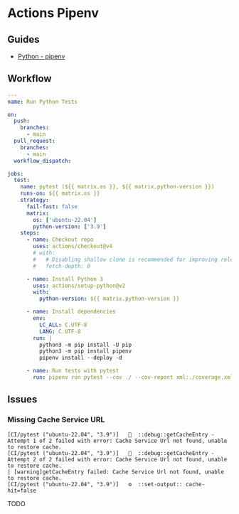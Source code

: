 # Actions Pipenv

## Guides

- [Python - pipenv](https://github.com/actions/cache/blob/main/examples.md#python---pipenv)

## Workflow

```yml
---
name: Run Python Tests

on:
  push:
    branches:
      - main
  pull_request:
    branches:
      - main
  workflow_dispatch:

jobs:
  test:
    name: pytest (${{ matrix.os }}, ${{ matrix.python-version }})
    runs-on: ${{ matrix.os }}
    strategy:
      fail-fast: false
      matrix:
        os: ['ubuntu-22.04']
        python-version: ['3.9']
    steps:
      - name: Checkout repo
        uses: actions/checkout@v4
        # with:
        #   # Disabling shallow clone is recommended for improving relevancy of reporting
        #   fetch-depth: 0

      - name: Install Python 3
        uses: actions/setup-python@v2
        with:
          python-version: ${{ matrix.python-version }}

      - name: Install dependencies
        env:
          LC_ALL: C.UTF-8
          LANG: C.UTF-8
        run: |
          python3 -m pip install -U pip
          python3 -m pip install pipenv
          pipenv install --deploy -d

      - name: Run tests with pytest
        run: pipenv run pytest --cov ./ --cov-report xml:./coverage.xml
```

## Issues

### Missing Cache Service URL

```log
[CI/pytest ("ubuntu-22.04", "3.9")]   💬  ::debug::getCacheEntry - Attempt 1 of 2 failed with error: Cache Service Url not found, unable to restore cache.
[CI/pytest ("ubuntu-22.04", "3.9")]   💬  ::debug::getCacheEntry - Attempt 2 of 2 failed with error: Cache Service Url not found, unable to restore cache.
| [warning]getCacheEntry failed: Cache Service Url not found, unable to restore cache.
[CI/pytest ("ubuntu-22.04", "3.9")]   ⚙  ::set-output:: cache-hit=false
```

TODO

<!-- jobs:
  build:
    runs-on: ubuntu-22.04
    steps:
    - name: Cache pipenv
      id: cache-pipenv
      uses: actions/cache@v2
      with:
        path: ~/.local/share/virtualenvs
        key: ${{ runner.os }}-python-${{ steps.setup-python.outputs.python-version }}-pipenv-${{ hashFiles('Pipfile.lock') }}

    - name: Install dependencies
      if: steps.cache-pipenv.outputs.cache-hit != 'true'
      env:
        LC_ALL: C.UTF-8
        LANG: C.UTF-8
      run: pipenv install --deploy -d -->
